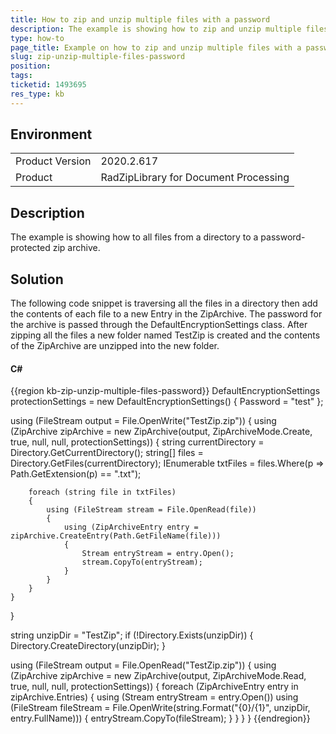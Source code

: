 ```yaml
---
title: How to zip and unzip multiple files with a password
description: The example is showing how to zip and unzip multiple files with a password
type: how-to
page_title: Example on how to zip and unzip multiple files with a password
slug: zip-unzip-multiple-files-password
position: 
tags: 
ticketid: 1493695
res_type: kb
---
```


## Environment
<table>
	<tbody>
		<tr>
			<td>Product Version</td>
			<td>2020.2.617</td>
		</tr>
		<tr>
			<td>Product</td>
			<td>RadZipLibrary for Document Processing</td>
		</tr>
	</tbody>
</table>


## Description
The example is showing how to all files from a directory to a password-protected zip archive.

## Solution

The following code snippet is traversing all the files in a directory then add the contents of each file to a new Entry in the ZipArchive. The password for the archive is passed through the DefaultEncryptionSettings class. After zipping all the files a new folder named TestZip is created and the contents of the ZipArchive are unzipped into the new folder.

#### __C#__

{{region kb-zip-unzip-multiple-files-password}}
DefaultEncryptionSettings protectionSettings = new DefaultEncryptionSettings() { Password = "test" };

using (FileStream output = File.OpenWrite("TestZip.zip"))
{
    using (ZipArchive zipArchive = new ZipArchive(output, ZipArchiveMode.Create, true, null, null, protectionSettings))
    {
        string currentDirectory = Directory.GetCurrentDirectory();
        string[] files = Directory.GetFiles(currentDirectory);
        IEnumerable<string> txtFiles = files.Where(p => Path.GetExtension(p) == ".txt");

        foreach (string file in txtFiles)
        {
            using (FileStream stream = File.OpenRead(file))
            {
                using (ZipArchiveEntry entry = zipArchive.CreateEntry(Path.GetFileName(file)))
                {
                    Stream entryStream = entry.Open();
                    stream.CopyTo(entryStream);
                }
            }
        }
    }
}

string unzipDir = "TestZip";
if (!Directory.Exists(unzipDir))
{
    Directory.CreateDirectory(unzipDir);
}

using (FileStream output = File.OpenRead("TestZip.zip"))
{
    using (ZipArchive zipArchive = new ZipArchive(output, ZipArchiveMode.Read, true, null, null, protectionSettings))
    {
        foreach (ZipArchiveEntry entry in zipArchive.Entries)
        {
            using (Stream entryStream = entry.Open())
            using (FileStream fileStream = File.OpenWrite(string.Format("{0}/{1}", unzipDir, entry.FullName)))
            {
                entryStream.CopyTo(fileStream);
            }
        }
    }
}
{{endregion}}

